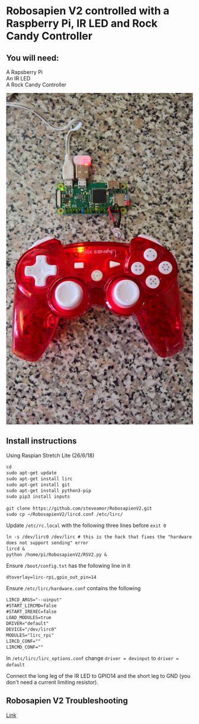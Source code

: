# Robosapien V2 controlled with a Raspberry Pi, IR LED and Rock Candy Controller

## You will need:  
  
A Rapsberry Pi  
An IR LED  
A Rock Candy Controller  

![RPi](images/kit.jpg)

## Install instructions
  
Using Raspian Stretch Lite (26/6/18)

```
cd
sudo apt-get update
sudo apt-get install lirc
sudo apt-get install git
sudo apt-get install python3-pip
sudo pip3 install inputs

git clone https://github.com/steveamor/RobosapienV2.git
sudo cp ~/RobosapienV2/lircd.conf /etc/lirc/
```

Update ```/etc/rc.local``` with the following three lines before ```exit 0```

```
ln -s /dev/lirc0 /dev/lirc # this is the hack that fixes the "hardware does not support sending" error
lircd &
python /home/pi/RobosapienV2/RSV2.py &
```

Ensure ```/boot/config.txt``` has the following line in it

```
dtoverlay=lirc-rpi,gpio_out_pin=14
```

Ensure ```/etc/lirc/hardware.conf``` contains the following

```
LIRCD_ARGS="--uinput"
#START_LIRCMD=false
#START_IREXEC=false
LOAD_MODULES=true
DRIVER="default"
DEVICE="/dev/lirc0"
MODULES="lirc_rpi"
LIRCD_CONF=""
LIRCMD_CONF=""
```

In ```/etc/lirc/lirc_options.conf``` change ```driver = devinput``` to ```driver = default```

Connect the long leg of the IR LED to GPIO14 and the short leg to GND (you don't need a current limiting resistor).

## Robosapien V2 Troubleshooting

[Link](notes.md)

